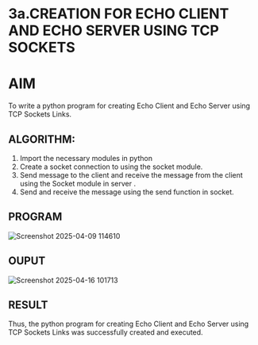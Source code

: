 # 3a.CREATION FOR ECHO CLIENT AND ECHO SERVER USING TCP SOCKETS
# AIM
To write a python program for creating Echo Client and Echo Server using TCP
Sockets Links.
## ALGORITHM:
1. Import the necessary modules in python
2. Create a socket connection to using the socket module.
3. Send message to the client and receive the message from the client using the Socket module in
 server .
4. Send and receive the message using the send function in socket.
## PROGRAM
![Screenshot 2025-04-09 114610](https://github.com/user-attachments/assets/ee78b37c-11fd-476f-b001-bde5c70b2620)


## OUPUT
![Screenshot 2025-04-16 101713](https://github.com/user-attachments/assets/9ee517a0-b3b0-4466-a233-9ccbecac5098)

## RESULT
Thus, the python program for creating Echo Client and Echo Server using TCP Sockets Links 
was successfully created and executed.
